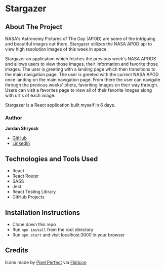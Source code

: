 # Stargazer

## About The Project
NASA's Astronomy Pictures of The Day (APOD) are some of the intriguing and beautiful images out there. Stargazer utilizes the NASA APOD api to view high resolution images of this week in space. 

Stargazer an application which fetches the previous week's NASA APODS and allows users to view those images, their information and favorite those images. The user is greeting with a landing page which then transitions to the main navigation page. The user is greeted with the current NASA APOD once landing on the main navigation page. From there the user can navigate through the previous weeks' phots, favoriting images on their way through. Users can visit a favorites page to view all of their favorite images along with url's of each image.

Stargazer is a React application built myself in 6 days.

### Author

**Jordan Shryock**
 * [GitHub](https://github.com/jordy1611)
 * [LinkedIn](https://www.linkedin.com/in/jordan-shryock-6a48b9113/)
 
## Technologies and Tools Used
- React
- React Router
- SASS
- Jest
- React Testing Library
- GitHub Projects

## Installation Instructions

- Clone down this repo
- Run `npm install` from the root directory
- Run `npm start` and visit localhost:3000 in your browser

## Credits
Icons made by [Pixel Perfect](https://www.flaticon.com/authors/pixel-perfect) via [Flaticon](www.flaticon.com)
